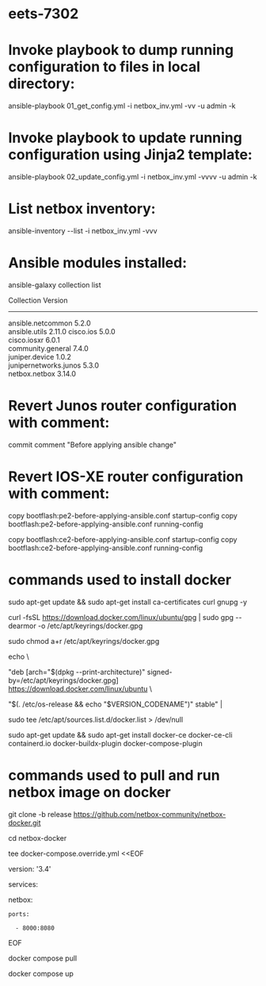 # eets-7302

# Invoke playbook to dump running configuration to files in local directory:
ansible-playbook 01_get_config.yml -i netbox_inv.yml -vv -u admin -k

# Invoke playbook to update running configuration using Jinja2 template:
ansible-playbook 02_update_config.yml -i netbox_inv.yml -vvvv -u admin -k

# List netbox inventory:
ansible-inventory --list -i netbox_inv.yml -vvv

# Ansible modules installed:

ansible-galaxy collection list

Collection            Version
--------------------- -------
ansible.netcommon     5.2.0  
ansible.utils         2.11.0 
cisco.ios             5.0.0  
cisco.iosxr           6.0.1  
community.general     7.4.0  
juniper.device        1.0.2  
junipernetworks.junos 5.3.0  
netbox.netbox         3.14.0 

# Revert Junos router configuration with comment:
commit comment "Before applying ansible change"

# Revert IOS-XE router configuration with comment:
copy bootflash:pe2-before-applying-ansible.conf startup-config
copy bootflash:pe2-before-applying-ansible.conf running-config

copy bootflash:ce2-before-applying-ansible.conf startup-config
copy bootflash:ce2-before-applying-ansible.conf running-config

# commands used to install docker
sudo apt-get update && sudo apt-get install ca-certificates curl gnupg -y

curl -fsSL https://download.docker.com/linux/ubuntu/gpg | sudo gpg --dearmor -o /etc/apt/keyrings/docker.gpg

sudo chmod a+r /etc/apt/keyrings/docker.gpg

echo \

  "deb [arch="$(dpkg --print-architecture)" signed-by=/etc/apt/keyrings/docker.gpg] https://download.docker.com/linux/ubuntu \
  
  "$(. /etc/os-release && echo "$VERSION_CODENAME")" stable" | 
  
sudo tee /etc/apt/sources.list.d/docker.list > /dev/null

sudo apt-get update && sudo apt-get install docker-ce docker-ce-cli containerd.io docker-buildx-plugin docker-compose-plugin

# commands used to pull and run netbox image on docker
git clone -b release https://github.com/netbox-community/netbox-docker.git

cd netbox-docker

tee docker-compose.override.yml <<EOF

version: '3.4'

services:

  netbox:
  
    ports:
    
      - 8000:8080
      
EOF

docker compose pull

docker compose up
